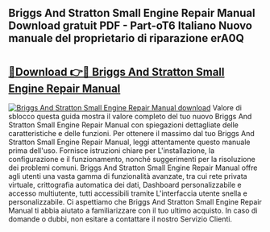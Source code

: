 ## Briggs And Stratton Small Engine Repair Manual Download gratuit PDF - Part-oT6 Italiano Nuovo manuale del proprietario di riparazione erA0Q

# <h2><a href="http://dff9xg7.blite.top/?on=Briggs+And+Stratton+Small+Engine+Repair+Manual">🔗Download 👉🔴 Briggs And Stratton Small Engine Repair Manual</a></h2>

[![Briggs And Stratton Small Engine Repair Manual download](https://i.imgur.com/lujVjoI.png)](http://dff9xg7.blite.top/?on=Briggs+And+Stratton+Small+Engine+Repair+Manual)
Valore di sblocco questa guida mostra il valore completo del tuo nuovo Briggs And Stratton Small Engine Repair Manual con spiegazioni dettagliate delle caratteristiche e delle funzioni. Per ottenere il massimo dal tuo Briggs And Stratton Small Engine Repair Manual, leggi attentamente questo manuale prima dell'uso. Fornisce istruzioni chiare per L'installazione, la configurazione e il funzionamento, nonché suggerimenti per la risoluzione dei problemi comuni. Briggs And Stratton Small Engine Repair Manual offre agli utenti una vasta gamma di funzionalità avanzate, tra cui rete privata virtuale, crittografia automatica dei dati, Dashboard personalizzabile e accesso multiutente, tutti accessibili tramite L'interfaccia utente snella e personalizzabile. Ci aspettiamo che Briggs And Stratton Small Engine Repair Manual ti abbia aiutato a familiarizzare con il tuo ultimo acquisto. In caso di domande o dubbi, non esitare a contattare il nostro Servizio Clienti.

